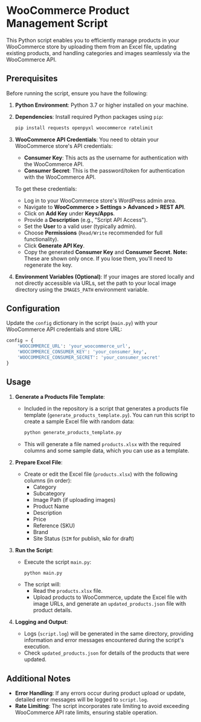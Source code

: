 # WooCommerce Product Management Script

This Python script enables you to efficiently manage products in your WooCommerce store by uploading them from an Excel file, updating existing products, and handling categories and images seamlessly via the WooCommerce API.

## Prerequisites

Before running the script, ensure you have the following:

1. **Python Environment**: Python 3.7 or higher installed on your machine.
   
2. **Dependencies**: Install required Python packages using `pip`:
   ```bash
   pip install requests openpyxl woocommerce ratelimit
   ```

3. **WooCommerce API Credentials**: You need to obtain your WooCommerce store's API credentials:
   - **Consumer Key**: This acts as the username for authentication with the WooCommerce API.
   - **Consumer Secret**: This is the password/token for authentication with the WooCommerce API.

   To get these credentials:
   - Log in to your WooCommerce store's WordPress admin area.
   - Navigate to **WooCommerce > Settings > Advanced > REST API**.
   - Click on **Add Key** under **Keys/Apps**.
   - Provide a **Description** (e.g., "Script API Access").
   - Set the **User** to a valid user (typically admin).
   - Choose **Permissions** (`Read/Write` recommended for full functionality).
   - Click **Generate API Key**.
   - Copy the generated **Consumer Key** and **Consumer Secret**. **Note:** These are shown only once. If you lose them, you'll need to regenerate the key.

4. **Environment Variables (Optional)**: If your images are stored locally and not directly accessible via URLs, set the path to your local image directory using the `IMAGES_PATH` environment variable.

## Configuration

Update the `config` dictionary in the script (`main.py`) with your WooCommerce API credentials and store URL:

```python
config = {
    'WOOCOMMERCE_URL': 'your_woocommerce_url',
    'WOOCOMMERCE_CONSUMER_KEY': 'your_consumer_key',
    'WOOCOMMERCE_CONSUMER_SECRET': 'your_consumer_secret'
}
```

## Usage

1. **Generate a Products File Template**:
   - Included in the repository is a script that generates a products file template (`generate_products_template.py`). You can run this script to create a sample Excel file with random data:
     ```bash
     python generate_products_template.py
     ```
   - This will generate a file named `products.xlsx` with the required columns and some sample data, which you can use as a template.

2. **Prepare Excel File**:
   - Create or edit the Excel file (`products.xlsx`) with the following columns (in order):
     - Category
     - Subcategory
     - Image Path (if uploading images)
     - Product Name
     - Description
     - Price
     - Reference (SKU)
     - Brand
     - Site Status (`SIM` for publish, `NÃO` for draft)

3. **Run the Script**:
   - Execute the script `main.py`:
     ```bash
     python main.py
     ```
   - The script will:
     - Read the `products.xlsx` file.
     - Upload products to WooCommerce, update the Excel file with image URLs, and generate an `updated_products.json` file with product details.

4. **Logging and Output**:
   - Logs (`script.log`) will be generated in the same directory, providing information and error messages encountered during the script's execution.
   - Check `updated_products.json` for details of the products that were updated.

## Additional Notes

- **Error Handling**: If any errors occur during product upload or update, detailed error messages will be logged to `script.log`.
- **Rate Limiting**: The script incorporates rate limiting to avoid exceeding WooCommerce API rate limits, ensuring stable operation.

